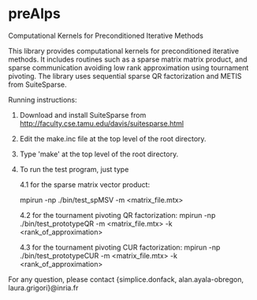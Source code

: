 # preAlps
Computational Kernels for Preconditioned Iterative Methods

This library provides computational kernels for preconditioned iterative methods. It includes routines such as a sparse matrix matrix product, and sparse communication avoiding low rank approximation using tournament pivoting. 
The library uses sequential sparse QR factorization and METIS from SuiteSparse.

Running instructions:

1. Download and install SuiteSparse from http://faculty.cse.tamu.edu/davis/suitesparse.html

2. Edit the make.inc file  at the top level of the root directory. 
 
3. Type 'make' at the top level of the root directory.

4. To run the test program, just type

   4.1 for the sparse matrix vector product:

     mpirun -np <nb processors> ./bin/test_spMSV -m <matrix_file.mtx>

   4.2 for the tournament pivoting QR factorization:
     mpirun -np <nb processors> ./bin/test_prototypeQR -m <matrix_file.mtx> -k <rank_of_approximation>

   4.3 for the tournament pivoting CUR factorization:
     mpirun -np <nb processors> ./bin/test_prototypeCUR -m <matrix_file.mtx> -k <rank_of_approximation>

 
For any question, please contact {simplice.donfack, alan.ayala-obregon, laura.grigori}@inria.fr 

